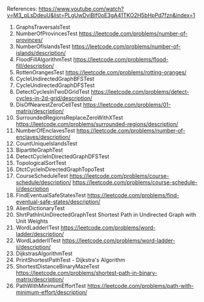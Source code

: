 References: https://www.youtube.com/watch?v=M3_pLsDdeuU&list=PLgUwDviBIf0oE3gA41TKO2H5bHpPd7fzn&index=1

1. GraphsTraversalsTest
2. NumberOfProvincesTest
   https://leetcode.com/problems/number-of-provinces/
3. NumberOfIslandsTest
   https://leetcode.com/problems/number-of-islands/description/
4. FloodFillAlgorithmTest
   https://leetcode.com/problems/flood-fill/description/
5. RottenOrangesTest
   https://leetcode.com/problems/rotting-oranges/
6. CycleUndirectedGraphBFSTest
7. CycleUndirectedGraphDFSTest
8. DetectCyclesInTwoDGridTest
   https://leetcode.com/problems/detect-cycles-in-2d-grid/description/
9. DisOfNearestZeroCellTest
   https://leetcode.com/problems/01-matrix/description/
10. SurroundedRegionsReplaceZeroWithXTest
    https://leetcode.com/problems/surrounded-regions/description/
11. NumberOfEnclavesTest
    https://leetcode.com/problems/number-of-enclaves/description/
12. CountUniqueIslandsTest
13. BipartiteGraphTest
14. DetectCycleInDirectedGraphDFSTest
15. TopologicalSortTest
16. DtctCycleInDirectedGraphTopoTest
17. CourseScheduleTest
    https://leetcode.com/problems/course-schedule/description/
    https://leetcode.com/problems/course-schedule-ii/description
18. FindEventualSafeStatesTest
    https://leetcode.com/problems/find-eventual-safe-states/description/
19. AlienDictionaryTest
20. ShrtPathInUnDirectedGraphTest         Shortest Path in Undirected Graph with Unit Weights
21. WordLadderITest
    https://leetcode.com/problems/word-ladder/description/
22. WordLadderIITest
    https://leetcode.com/problems/word-ladder-ii/description/
23. DijkstrasAlgorithmTest
24. PrintShortestPathTest - Dijkstra's Algorithm
25. ShortestDistanceBinaryMazeTest
    https://leetcode.com/problems/shortest-path-in-binary-matrix/description/
26. PathWithMinimumEffortTest
    https://leetcode.com/problems/path-with-minimum-effort/description/